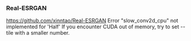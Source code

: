 ### Real-ESRGAN
https://github.com/xinntao/Real-ESRGAN
Error "slow_conv2d_cpu" not implemented for 'Half'
If you encounter CUDA out of memory, try to set --tile with a smaller number.
